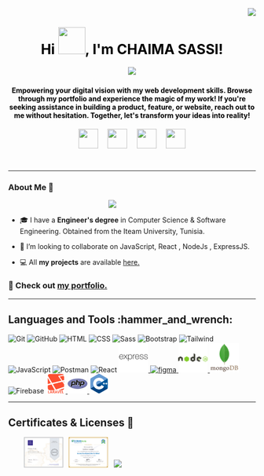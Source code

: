 
<!-- Updating my readme for GitHub-->
<img align="right" src="https://visitor-badge.laobi.icu/badge?page_id=taheny">

<h1 align="center" style="color: black" >Hi <img src="https://github.com/mitul3737/mitul3737/blob/main/Wave.gif" height="55px" width="55px">, I'm CHAIMA SASSI!</h1>


<!-- Typing SVG by DenverCoder1 - https://github.com/DenverCoder1/readme-typing-svg -->

<p align="center">
<!--   <a href="https://github.com/DenverCoder1/readme-typing-svg"> -->
    <img src="https://readme-typing-svg.herokuapp.com?color=E22FE4&width=380&height=45&lines=Software+engineer+from+Tunisia;Open-Source+Enthusiast;Learning+In+Public;Empowering+Others;Nice+To+Meet+You+...&center=true"></a>
</p>
<h4 align="center" style="color: black">Empowering your digital vision with my web development skills. Browse through my portfolio and experience the magic of my work! If you're seeking assistance in building a product, feature, or website, reach out to me without hesitation. Together, let's transform your ideas into reality!<h4/>
<!-- Social icons section -->
<p align="center">
<a  href="https://www.linkedin.com/in/chaima-sassi/"  target="_blank">
<img  align="center"  src="https://img.icons8.com/doodle/2x/linkedin.png" height="40"  width="40"  /></a>
&#8287;&#8287;&#8287;
<a href="mailto:schaima2019@gmail.com" target="_blank">
<img  align="center"  src="https://img.icons8.com/doodle/2x/gmail.png"  height="40"  width="40"  /></a> 
&#8287;&#8287;&#8287;
<a  href="https://www.facebook.com/profile.php?id=100009247496932"  target="_blank">
<img  align="center"  src="https://img.icons8.com/doodle/2x/facebook.png" height="40"  width="40"  /></a>
&#8287;&#8287;&#8287;
<a href="https://www.instagram.com/chaima_sassi99/" target="_blank">
<img  align="center"  src="https://img.icons8.com/doodle/2x/instagram.png"  height="40"  width="40"  /></a>
</p>

<br/>
    
 ---
### About Me 🚀 <br>
    
<img align='right' src="https://media.giphy.com/media/ieyl9zmCjO4b4t6qoY/giphy.gif" width="300"><br>
	
- 🎓 I have a **Engineer's degree** in Computer Science & Software Engineering. Obtained from the Iteam University, Tunisia.

- 🌱 I’m looking to collaborate on JavaScript, React , NodeJs , ExpressJS.

- 💻 All **my projects** are available [here.](https://github.com/chaima-sassi-webdev?tab=repositories)
  
### 🚀 Check out [my portfolio.]()
---
<h2 align="left"> Languages and Tools :hammer_and_wrench:
</h2>
<p align="left">
<div>
	<img height="50" src="https://user-images.githubusercontent.com/25181517/117364277-fc4eb280-aebd-11eb-8769-a3583c6a2037.png" alt="Git" title="Git" />
	<img height="50" src="https://user-images.githubusercontent.com/25181517/117364276-fc4eb280-aebd-11eb-92ba-8a6ef74b7313.png" alt="GitHub" title="GitHub" />
	<img height="50" src="https://user-images.githubusercontent.com/25181517/117447535-f00a3a00-af3d-11eb-89bf-45aaf56dbaf1.png" alt="HTML" title="HTML" />
	<img height="50" src="https://user-images.githubusercontent.com/25181517/117447663-0fa16280-af3e-11eb-8677-bcf8e4f8e298.png" alt="CSS" title="CSS" />
	<img height="50" src="https://github.com/get-icon/geticon/raw/master/icons/sass.svg" alt="Sass" title="Sass" />
	<img height="50" src="https://user-images.githubusercontent.com/25181517/121402101-c89df700-c959-11eb-8b4a-bbadf9e84b30.png" alt="Bootstrap" title="Bootstrap" />
	<img height="50" src="https://raw.githubusercontent.com/michaelkolesidis/tech-icons/3f4f5fbef9a8e5dae8dc9cab983472a9222993b9/icons/tailwindcss/tailwindcss-plain.svg" alt="Tailwind" title="Tailwind" />
	<img height="50" src="https://user-images.githubusercontent.com/25181517/117447155-6a868a00-af3d-11eb-9cfe-245df15c9f3f.png" alt="JavaScript" title="JavaScript" />
	<img height="50" src="https://user-images.githubusercontent.com/25181517/121302453-01a67f00-c8fa-11eb-8c86-2ee00734c9a8.png" alt="Postman" title="Postman" />
	<img height="50" src="https://github.com/get-icon/geticon/raw/master/icons/react.svg" alt="React" title="React" />
	<a href="https://expressjs.com" target="_blank" rel="noreferrer"> <img src="https://raw.githubusercontent.com/devicons/devicon/master/icons/express/express-original-wordmark.svg" alt="express" width="60" height="60"/> </a> <a href="https://www.figma.com/" target="_blank" rel="noreferrer"> <img src="https://www.vectorlogo.zone/logos/figma/figma-icon.svg" alt="figma" width="40" height="40"/> </a>
  <a href="https://nodejs.org" target="_blank" rel="noreferrer"> <img src="https://raw.githubusercontent.com/devicons/devicon/master/icons/nodejs/nodejs-original-wordmark.svg" alt="nodejs" width="60" height="60"/> </a> <a href="https://www.mongodb.com/" target="_blank" rel="noreferrer"> <img src="https://raw.githubusercontent.com/devicons/devicon/master/icons/mongodb/mongodb-original-wordmark.svg" alt="mongodb" width="60" height="60"/> </a>
	<img height="50" src="https://github.com/get-icon/geticon/raw/master/icons/firebase.svg" alt="Firebase" title="Firebase" />
	<a href="https://laravel.com/" target="_blank" rel="noreferrer"> <img src="https://raw.githubusercontent.com/devicons/devicon/master/icons/laravel/laravel-plain-wordmark.svg" alt="laravel" width="40" height="40"/> </a>
	<a href="https://www.php.net" target="_blank" rel="noreferrer"> <img src="https://raw.githubusercontent.com/devicons/devicon/master/icons/php/php-original.svg" alt="php" width="40" height="40"/> </a> 
	 <a href="https://www.w3schools.com/cpp/" target="_blank" rel="noreferrer"> <img src="https://raw.githubusercontent.com/devicons/devicon/master/icons/cplusplus/cplusplus-original.svg" alt="cplusplus" width="40" height="40"/> </a>
</div>
</p>



---

<h2 align="left">Certificates & Licenses 🥇</h2>
<p align="left">
  &nbsp; &nbsp; &nbsp; &nbsp; <a href="https://coursera.org/share/e95ebd45194b19153f485d3060baed4d" target="blank"><img src="./img/certif1.jpg" width="80"></a> &nbsp; <a href="chrome-extension://efaidnbmnnnibpcajpcglclefindmkaj/https://c46e136a583f7e334124-ac22991740ab4ff17e21daf2ed577041.ssl.cf1.rackcdn.com/Certificate/ScrumFundamentalsCertified-SASSICHAIMA-974982.pdf" target="blank"><img src="./img/certif2.jpg" width="80"></a>  &nbsp;  <a href="https://olympus1.mygreatlearning.com/course_certificate/GNZFOSGO" target="blank"><img src="https://d9jmtjs5r4cgq.cloudfront.net/ComplementaryCourseCertificate/3692540/original/chaima_Sassi20231117-73-13ncy1c.jpg" width="80" height: "40"> </a>
</p>
